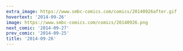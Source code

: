 ```yaml
---
extra_image: https://www.smbc-comics.com/comics/20140926after.gif
hovertext: '2014-09-26'
image: https://www.smbc-comics.com/comics/20140926.png
next_comic: '2014-09-27'
prev_comic: '2014-09-25'
title: '2014-09-26'
---
```


